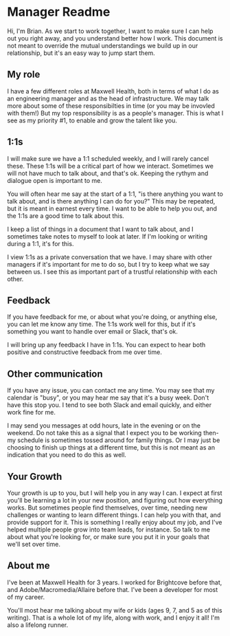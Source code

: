 # Manager Readme

Hi, I'm Brian. As we start to work together, I want to make sure I can help out you right away, and you understand better how I work. This document is not meant to override the mutual understandings we build up in our relationship, but it's an easy way to jump start them.

## My role

I have a few different roles at Maxwell Health, both in terms of what I do as an engineering manager and as the head of infrastructure. We may talk more about some of these responsibilties in time (or you may be invovled with them!) But my top responsibility is as a people's manager. This is what I see as my priority #1, to enable and grow the talent like you.

## 1:1s

I will make sure we have a 1:1 scheduled weekly, and I will rarely cancel these. These 1:1s will be a critical part of how we interact. Sometimes we will not have much to talk about, and that's ok. Keeping the rythym and dialogue open is important to me.

You will often hear me say at the start of a 1:1, "is there anything you want to talk about, and is there anything I can do for you?" This may be repeated, but it is meant in earnest every time. I want to be able to help you out, and the 1:1s are a good time to talk about this.

I keep a list of things in a document that I want to talk about, and I sometimes take notes to myself to look at later.  If I'm looking or writing during a 1:1, it's for this.

I view 1:1s as a private conversation that we have. I may share with other managers if it's important for me to do so, but I try to keep what we say between us. I see this as important part of a trustful relationship with each other.

## Feedback

If you have feedback for me, or about what you're doing, or anything else, you can let me know any time. The 1:1s work well for this, but if it's something you want to handle over email or Slack, that's ok.

I will bring up any feedback I have in 1:1s. You can expect to hear both positive and constructive feedback from me over time. 

## Other communication

If you have any issue, you can contact me any time. You may see that my calendar is "busy", or you may hear me say that it's a busy week. Don't have this stop you. I tend to see both Slack and email quickly, and either work fine for me.

I may send you messages at odd hours, late in the evening or on the weekend. Do not take this as a signal that I expect you to be working then- my schedule is sometimes tossed around for family things. Or I may just be choosing to finish up things at a different time, but this is not meant as an indication that you need to do this as well.

## Your Growth

Your growth is up to you, but I will help you in any way I can. I expect at first you'll be learning a lot in your new position, and figuring out how everything works. But sometimes people find themselves, over time, needing new challenges or wanting to learn different things. I can help you with that, and provide support for it. This is something I really enjoy about my job, and I've helped multiple people grow into team leads, for instance. So talk to me about what you're looking for, or make sure you put it in your goals that we'll set over time.

## About me

I've been at Maxwell Health for 3 years. I worked for Brightcove before that, and Adobe/Macromedia/Allaire before that. I've been a developer for most of my career.

You'll most hear me talking about my wife or kids (ages 9, 7, and 5 as of this writing). That is a whole lot of my life, along with work, and I enjoy it all! I'm also a lifelong runner.
